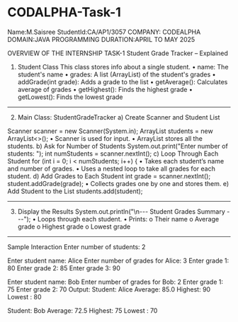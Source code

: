 # CODALPHA-Task-1
Name:M.Saisree
StudentId:CA/AP1/3057
COMPANY: CODEALPHA
DOMAIN:JAVA PROGRAMMING
DURATION:APRIL TO MAY 2025

OVERVIEW OF THE INTERNSHIP TASK-1
 Student Grade Tracker – Explained
 1. Student Class
This class stores info about a single student.
•	name: The student's name
•	grades: A list (ArrayList) of the student's grades
•	addGrade(int grade): Adds a grade to the list
•	getAverage(): Calculates average of grades
•	getHighest(): Finds the highest grade
•	getLowest(): Finds the lowest grade
________________________________________
 2. Main Class: StudentGradeTracker
 a) Create Scanner and Student List

Scanner scanner = new Scanner(System.in);
ArrayList<Student> students = new ArrayList<>();
•	Scanner is used for input.
•	ArrayList stores all the students.
 b) Ask for Number of Students
System.out.print("Enter number of students: ");
int numStudents = scanner.nextInt();
 c) Loop Through Each Student
for (int i = 0; i < numStudents; i++) {
•	Takes each student’s name and number of grades.
•	Uses a nested loop to take all grades for each student.
 d) Add Grades to Each Student
int grade = scanner.nextInt();
student.addGrade(grade);
•	Collects grades one by one and stores them.
 e) Add Student to the List
students.add(student);
________________________________________
 3. Display the Results
System.out.println("\n--- Student Grades Summary ---");
•	Loops through each student.
•	Prints:
o	Their name
o	Average grade
o	Highest grade
o	Lowest grade
________________________________________
 Sample Interaction
Enter number of students: 2

Enter student name: Alice
Enter number of grades for Alice: 3
Enter grade 1: 80
Enter grade 2: 85
Enter grade 3: 90

Enter student name: Bob
Enter number of grades for Bob: 2
Enter grade 1: 75
Enter grade 2: 70
Output:
Student: Alice
  Average: 85.0
  Highest: 90
  Lowest : 80

Student: Bob
  Average: 72.5
  Highest: 75
  Lowest : 70





